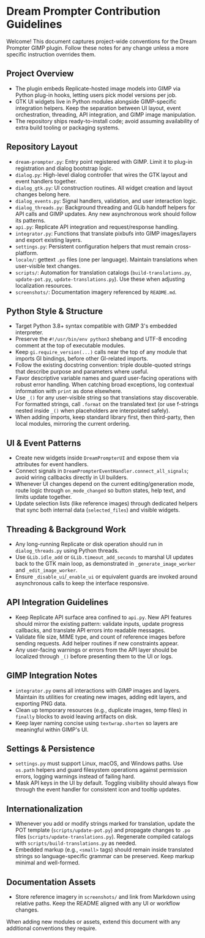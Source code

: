 # Dream Prompter Contribution Guidelines

Welcome! This document captures project-wide conventions for the Dream Prompter GIMP plugin. Follow these notes for any change unless a more specific instruction overrides them.

## Project Overview
- The plugin embeds Replicate-hosted image models into GIMP via Python plug-in hooks, letting users pick model versions per job.
- GTK UI widgets live in Python modules alongside GIMP-specific integration helpers. Keep the separation between UI layout, event orchestration, threading, API integration, and GIMP image manipulation.
- The repository ships ready-to-install code; avoid assuming availability of extra build tooling or packaging systems.

## Repository Layout
- `dream-prompter.py`: Entry point registered with GIMP. Limit it to plug-in registration and dialog bootstrap logic.
- `dialog.py`: High-level dialog controller that wires the GTK layout and event handlers together.
- `dialog_gtk.py`: UI construction routines. All widget creation and layout changes belong here.
- `dialog_events.py`: Signal handlers, validation, and user interaction logic.
- `dialog_threads.py`: Background threading and GLib handoff helpers for API calls and GIMP updates. Any new asynchronous work should follow its patterns.
- `api.py`: Replicate API integration and request/response handling.
- `integrator.py`: Functions that translate pixbufs into GIMP images/layers and export existing layers.
- `settings.py`: Persistent configuration helpers that must remain cross-platform.
- `locale/`: gettext `.po` files (one per language). Maintain translations when user-visible text changes.
- `scripts/`: Automation for translation catalogs (`build-translations.py`, `update-pot.py`, `update-translations.py`). Use these when adjusting localization resources.
- `screenshots/`: Documentation imagery referenced by `README.md`.

## Python Style & Structure
- Target Python 3.8+ syntax compatible with GIMP 3's embedded interpreter.
- Preserve the `#!/usr/bin/env python3` shebang and UTF-8 encoding comment at the top of executable modules.
- Keep `gi.require_version(...)` calls near the top of any module that imports GI bindings, before other GI-related imports.
- Follow the existing docstring convention: triple double-quoted strings that describe purpose and parameters where useful.
- Favor descriptive variable names and guard user-facing operations with robust error handling. When catching broad exceptions, log contextual information with `print` as done elsewhere.
- Use `_()` for any user-visible string so that translations stay discoverable. For formatted strings, call `.format` on the translated text (or use f-strings nested inside `_()` when placeholders are interpolated safely).
- When adding imports, keep standard library first, then third-party, then local modules, mirroring the current ordering.

## UI & Event Patterns
- Create new widgets inside `DreamPrompterUI` and expose them via attributes for event handlers.
- Connect signals in `DreamPrompterEventHandler.connect_all_signals`; avoid wiring callbacks directly in UI builders.
- Whenever UI changes depend on the current editing/generation mode, route logic through `on_mode_changed` so button states, help text, and limits update together.
- Update selection lists (like reference images) through dedicated helpers that sync both internal data (`selected_files`) and visible widgets.

## Threading & Background Work
- Any long-running Replicate or disk operation should run in `dialog_threads.py` using Python threads.
- Use `GLib.idle_add` or `GLib.timeout_add_seconds` to marshal UI updates back to the GTK main loop, as demonstrated in `_generate_image_worker` and `_edit_image_worker`.
- Ensure `_disable_ui`/`_enable_ui` or equivalent guards are invoked around asynchronous calls to keep the interface responsive.

## API Integration Guidelines
- Keep Replicate API surface area confined to `api.py`. New API features should mirror the existing pattern: validate inputs, update progress callbacks, and translate API errors into readable messages.
- Validate file size, MIME type, and count of reference images before sending requests. Add helper routines if new constraints appear.
- Any user-facing warnings or errors from the API layer should be localized through `_()` before presenting them to the UI or logs.

## GIMP Integration Notes
- `integrator.py` owns all interactions with GIMP images and layers. Maintain its utilities for creating new images, adding edit layers, and exporting PNG data.
- Clean up temporary resources (e.g., duplicate images, temp files) in `finally` blocks to avoid leaving artifacts on disk.
- Keep layer naming concise using `textwrap.shorten` so layers are meaningful within GIMP's UI.

## Settings & Persistence
- `settings.py` must support Linux, macOS, and Windows paths. Use `os.path` helpers and guard filesystem operations against permission errors, logging warnings instead of failing hard.
- Mask API keys in the UI by default. Toggling visibility should always flow through the event handler for consistent icon and tooltip updates.

## Internationalization
- Whenever you add or modify strings marked for translation, update the POT template (`scripts/update-pot.py`) and propagate changes to `.po` files (`scripts/update-translations.py`). Regenerate compiled catalogs with `scripts/build-translations.py` as needed.
- Embedded markup (e.g., `<small>` tags) should remain inside translated strings so language-specific grammar can be preserved. Keep markup minimal and well-formed.

## Documentation Assets
- Store reference imagery in `screenshots/` and link from Markdown using relative paths. Keep the README aligned with any UI or workflow changes.

When adding new modules or assets, extend this document with any additional conventions they require.

